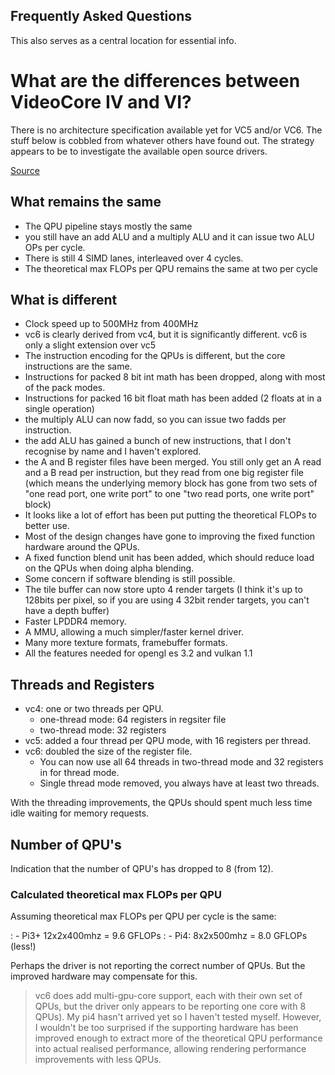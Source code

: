 Frequently Asked Questions
--------------------------

This also serves as a central location for essential info.

# What are the differences between VideoCore IV and VI?

There is no architecture specification available yet for VC5 and/or VC6.
The stuff below is cobbled from whatever others have found out.
The strategy appears to be to investigate the available open source drivers.

[Source](https://www.raspberrypi.org/forums/viewtopic.php?t=244519)

## What remains the same
- The QPU pipeline stays mostly the same
- you still have an add ALU and a multiply ALU and it can issue two ALU OPs per cycle.
- There is still 4 SIMD lanes, interleaved over 4 cycles.
- The theoretical max FLOPs per QPU remains the same at two per cycle


## What is different
- Clock speed up to 500MHz from 400MHz
- vc6 is clearly derived from vc4, but it is significantly different. vc6 is only a slight extension over vc5
- The instruction encoding for the QPUs is different, but the core instructions are the same.
- Instructions for packed 8 bit int math has been dropped, along with most of the pack modes.
- Instructions for packed 16 bit float math has been added (2 floats at in a single operation)
- the multiply ALU can now fadd, so you can issue two fadds per instruction.
- the add ALU has gained a bunch of new instructions, that I don't recognise by name and I haven't explored.
- the A and B register files have been merged. You still only get an A read and a B read per instruction, but they read from one big register file (which means the underlying memory block has gone from two sets of "one read port, one write port" to one "two read ports, one write port" block)
- It looks like a lot of effort has been put putting the theoretical FLOPs to better use.
- Most of the design changes have gone to improving the fixed function hardware around the QPUs.
- A fixed function blend unit has been added, which should reduce load on the QPUs when doing alpha blending.
- Some concern if software blending is still possible.
- The tile buffer can now store upto 4 render targets (I think it's up to 128bits per pixel, so if you are using 4 32bit render targets, you can't have a depth buffer)
- Faster LPDDR4 memory.
- A MMU, allowing a much simpler/faster kernel driver.
- Many more texture formats, framebuffer formats.
- All the features needed for opengl es 3.2 and vulkan 1.1

## Threads and Registers
- vc4: one or two threads per QPU.
  * one-thread mode: 64 registers in regsiter file
  * two-thread mode: 32 registers
- vc5: added a four thread per QPU mode, with 16 registers per thread.
- vc6:  doubled the size of the register file.
  * You can now use all 64 threads in two-thread mode and 32 registers in for thread mode.
  * Single thread mode removed, you always have at least two threads.

With the threading improvements, the QPUs should spent much less time idle waiting for memory requests.

## Number of QPU's
Indication that the number of QPU's has dropped to 8 (from 12).

### Calculated theoretical max FLOPs per QPU
Assuming theoretical max FLOPs per QPU per cycle is the same:

: - Pi3+ 12x2x400mhz = 9.6 GFLOPs
: - Pi4:  8x2x500mhz = 8.0 GFLOPs (less!)

Perhaps the driver is not reporting the correct number of QPUs.
But the improved hardware may compensate for this.

> vc6 does add multi-gpu-core support, each with their own set of QPUs, but the driver only appears to be reporting one core with 8 QPUs). My pi4 hasn't arrived yet so I haven't tested myself.
> However, I wouldn't be too surprised if the supporting hardware has been improved enough to extract more of the theoretical QPU performance into actual realised performance, allowing rendering performance improvements with less QPUs. 
